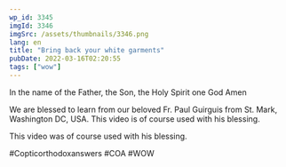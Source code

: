 ```yaml
---
wp_id: 3345
imgId: 3346
imgSrc: /assets/thumbnails/3346.png
lang: en
title: "Bring back your white garments"
pubDate: 2022-03-16T02:20:55
tags: ["wow"]
---
```


<!-- page: 6 -->

<p>In the name of the Father, the Son, the Holy Spirit one God Amen</p>
<p>We are blessed to learn from our beloved Fr. Paul Guirguis from St. Mark, Washington DC, USA. This video is of course used with his blessing.</p>
<p>This video was of course used with his blessing.</p>
<p>#Copticorthodoxanswers #COA #WOW</p>
